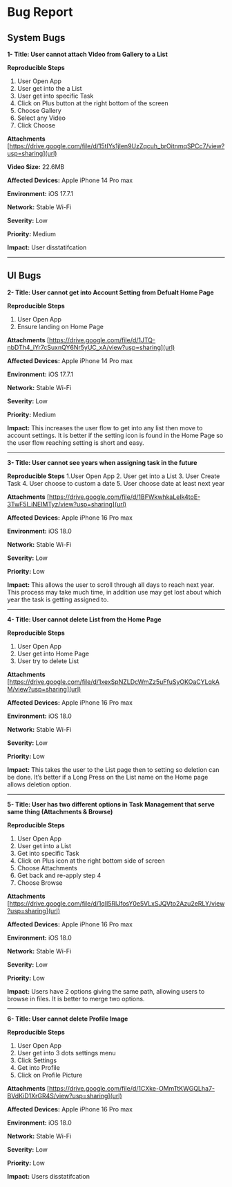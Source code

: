 # Bug Report

## System Bugs

**1- Title: User cannot attach Video from Gallery to a List** 

**Reproducible Steps**
1. User Open App
2. User get into the a List 
3. User get into specific Task 
4. Click on Plus button at the right bottom of the screen 
5. Choose Gallery  
6. Select any Video 
7. Click Choose
   
**Attachments** [https://drive.google.com/file/d/15tIYs1jIen9UzZqcuh_brOitnmqSPCc7/view?usp=sharing](url)

**Video Size:** 22.6MB 

**Affected Devices:** Apple iPhone 14 Pro max

**Environment:** iOS 17.7.1

**Network:** Stable Wi-Fi 

**Severity:** Low 

**Priority:** Medium 

**Impact:** User disstatifcation 

----------------------------------------------------


## UI Bugs

**2- Title: User cannot get into Account Setting from Defualt Home Page** 

**Reproducible Steps**
1. User Open App 
2. Ensure landing on Home Page

**Attachments** [https://drive.google.com/file/d/1JTQ-nbDTh4_iYr7cSuxnQY6Nr5yUC_xA/view?usp=sharing](url)

**Affected Devices:** Apple iPhone 14 Pro max 

**Environment:** iOS 17.7.1

**Network:** Stable Wi-Fi 

**Severity:** Low 

**Priority:** Medium 

**Impact:** This increases the user flow to get into any list then move to account settings. It is better if the setting icon is found in the Home Page so the user flow reaching setting is short and easy. 

----------------------------------------------------

**3- Title: User cannot see years when assigning task in the future**

**Reproducible Steps**
1.User Open App
2. User get into a List 
3. User Create Task
4. User choose to custom a date 
5. User choose date at least next year

**Attachments** [https://drive.google.com/file/d/1BFWkwhkaLeIk4toE-3TwF5I_iNEIMTyz/view?usp=sharing](url)

**Affected Devices:** Apple iPhone 16 Pro max 

**Environment:** iOS 18.0

**Network:** Stable Wi-Fi 

**Severity:** Low 

**Priority:** Low 

**Impact:** This allows the user to scroll through all days to reach next year. This process may take much time, in addition use may get lost about which year the task is getting assigned to.  

----------------------------------------------------

**4- Title: User cannot delete List from the Home Page**

**Reproducible Steps**
1. User Open App 
2. User get into Home Page 
3. User try to delete List 

**Attachments** [https://drive.google.com/file/d/1xexSpNZLDcWmZz5uFfuSyOKOaCYLqkAM/view?usp=sharing](url)

**Affected Devices:** Apple iPhone 16 Pro max 

**Environment:** iOS 18.0

**Network:** Stable Wi-Fi 

**Severity:** Low 

**Priority:** Low 

**Impact:** This takes the user to the List page then to setting so deletion can be done. It’s better if a Long Press on the List name on the Home page allows deletion option. 

----------------------------------------------------

**5- Title: User has two different options in Task Management that serve same thing (Attachments & Browse)**

**Reproducible Steps**
1. User Open App 
2. User get into a List
3. Get into specific Task
4. Click on Plus icon at the right bottom side of screen 
5. Choose Attachments 
6. Get back and re-apply step 4
8. Choose Browse
   
**Attachments** [https://drive.google.com/file/d/1qIl5RlJfosY0e5VLxSJQVto2Azu2eRLY/view?usp=sharing](url)

**Affected Devices:** Apple iPhone 16 Pro max 

**Environment:** iOS 18.0

**Network:** Stable Wi-Fi 

**Severity:** Low

**Priority:** Low 

**Impact:** Users have 2 options giving the same path, allowing users to browse in files. It is better to merge two options. 

----------------------------------------------------

**6- Title: User cannot delete Profile Image**

**Reproducible Steps**
1. User Open App 
2. User get into 3 dots settings menu
3. Click Settings
4. Get into Profile
5. Click on Profile Picture
   
**Attachments** [https://drive.google.com/file/d/1CXke-OMmTtKWGQLha7-BVdKiD1XrGR4S/view?usp=sharing](url)

**Affected Devices:** Apple iPhone 16 Pro max 

**Environment:** iOS 18.0

**Network:** Stable Wi-Fi 

**Severity:** Low

**Priority:** Low 

**Impact:** Users disstatifcation
